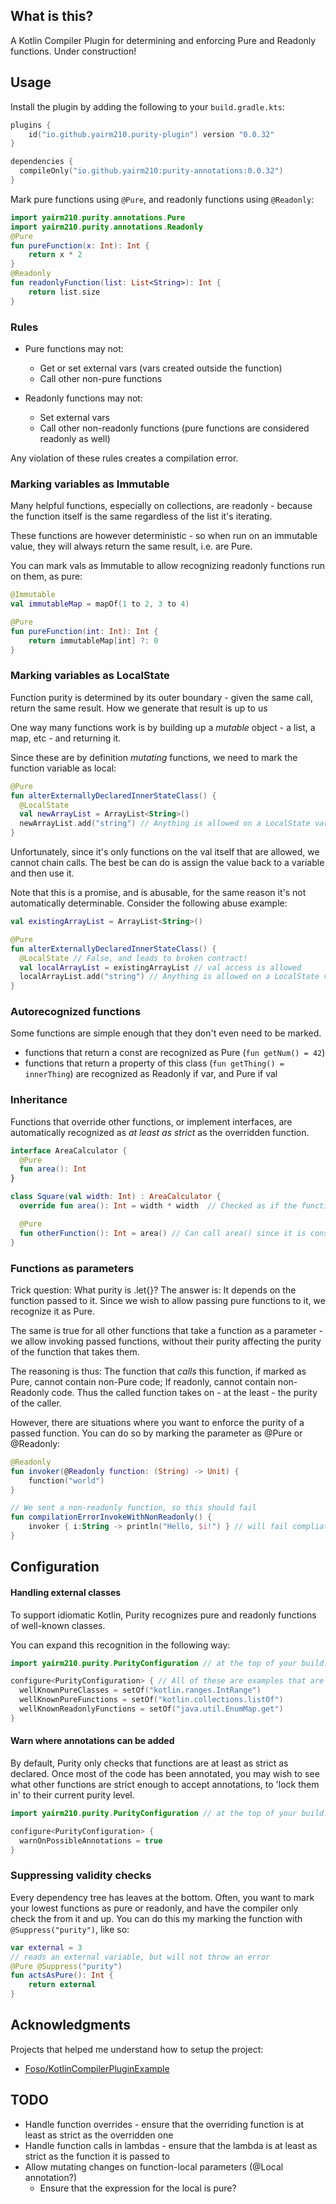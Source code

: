 ## What is this?

A Kotlin Compiler Plugin for determining and enforcing Pure and Readonly functions. Under construction!

## Usage

Install the plugin by adding the following to your `build.gradle.kts`:

```kotlin
plugins {
    id("io.github.yairm210.purity-plugin") version "0.0.32"
}

dependencies {
  compileOnly("io.github.yairm210:purity-annotations:0.0.32")
}
```


Mark pure functions using `@Pure`, and readonly functions using `@Readonly`:

```kotlin
import yairm210.purity.annotations.Pure
import yairm210.purity.annotations.Readonly
@Pure
fun pureFunction(x: Int): Int {
    return x * 2
}
@Readonly
fun readonlyFunction(list: List<String>): Int {
    return list.size
}
```


### Rules

- Pure functions may not:
  - Get or set external vars (vars created outside the function)
  - Call other non-pure functions

- Readonly functions may not:
  - Set external vars
  - Call other non-readonly functions (pure functions are considered readonly as well)

Any violation of these rules creates a compilation error.


### Marking variables as Immutable

Many helpful functions, especially on collections, are readonly - because the function itself is the same regardless of the list it's iterating.

These functions are however deterministic - so when run on an immutable value, they will always return the same result, i.e. are Pure.

You can mark vals as Immutable to allow recognizing readonly functions run on them, as pure: 

```kotlin
@Immutable
val immutableMap = mapOf(1 to 2, 3 to 4)

@Pure
fun pureFunction(int: Int): Int {
    return immutableMap[int] ?: 0
}
```

### Marking variables as LocalState

Function purity is determined by its outer boundary - given the same call, return the same result. How we generate that result is up to us

One way many functions work is by building up a *mutable* object - a list, a map, etc - and returning it.

Since these are by definition *mutating* functions, we need to mark the function variable as local: 

```kotlin
@Pure
fun alterExternallyDeclaredInnerStateClass() {
  @LocalState
  val newArrayList = ArrayList<String>()
  newArrayList.add("string") // Anything is allowed on a LocalState variable
}
```

Unfortunately, since it's only functions on the val itself that are allowed, we cannot chain calls. 
The best be can do is assign the value back to a variable and then use it.

Note that this is a promise, and is abusable, for the same reason it's not automatically determinable. Consider the following abuse example:

```kotlin
val existingArrayList = ArrayList<String>()

@Pure
fun alterExternallyDeclaredInnerStateClass() {
  @LocalState // False, and leads to broken contract!
  val localArrayList = existingArrayList // val access is allowed
  localArrayList.add("string") // Anything is allowed on a LocalState variable
}
```

### Autorecognized functions

Some functions are simple enough that they don't even need to be marked.

- functions that return a const are recognized as Pure (`fun getNum() = 42`)
- functions that return a property of this class (`fun getThing() = innerThing`) are recognized as Readonly if var, and Pure if val

### Inheritance

Functions that override other functions, or implement interfaces, are automatically recognized as *at least as strict* as the overridden function.

```kotlin
interface AreaCalculator {
  @Pure
  fun area(): Int
}

class Square(val width: Int) : AreaCalculator {
  override fun area(): Int = width * width  // Checked as if the function is marked with @Pure

  @Pure
  fun otherFunction(): Int = area() // Can call area() since it is considered @Pure
}

```

### Functions as parameters

Trick question: What purity is .let{}? The answer is: It depends on the function passed to it. Since we wish to allow passing pure functions to it, we recognize it as Pure.

The same is true for all other functions that take a function as a parameter - we allow invoking passed functions, without their purity affecting the purity of the function that takes them.

The reasoning is thus: The function that *calls* this function, if marked as Pure, cannot contain non-Pure code; If readonly, cannot contain non-Readonly code. Thus the called function takes on - at the least - the purity of the caller.

However, there are situations where you want to enforce the purity of a passed function. You can do so by marking the parameter as @Pure or @Readonly:

```kotlin
@Readonly
fun invoker(@Readonly function: (String) -> Unit) {
    function("world") 
}

// We sent a non-readonly function, so this should fail
fun compilationErrorInvokeWithNonReadonly() {  
    invoker { i:String -> println("Hello, $i!") } // will fail compliation - non-Readonly function passed to a Readonly function parameter
}
```

## Configuration

#### Handling external classes

To support idiomatic Kotlin, Purity recognizes pure and readonly functions of well-known classes.

You can expand this recognition in the following way:

```kotlin
import yairm210.purity.PurityConfiguration // at the top of your build.gradle.kts

configure<PurityConfiguration> { // All of these are examples that are already contained in the known functions/classes 
  wellKnownPureClasses = setOf("kotlin.ranges.IntRange")
  wellKnownPureFunctions = setOf("kotlin.collections.listOf")
  wellKnownReadonlyFunctions = setOf("java.util.EnumMap.get")
}
```

#### Warn where annotations can be added 

By default, Purity only checks that functions are at least as strict as declared.
Once most of the code has been annotated, you may wish to see what other functions are strict enough to accept annotations,
  to 'lock them in' to their current purity level.

```kotlin
import yairm210.purity.PurityConfiguration // at the top of your build.gradle.kts

configure<PurityConfiguration> { 
  warnOnPossibleAnnotations = true
}
```

### Suppressing validity checks

Every dependency tree has leaves at the bottom. 
Often, you want to mark your lowest functions as pure or readonly, and have the compiler only check the from it and up.
You can do this my marking the function with `@Suppress("purity")`, like so:

```kotlin
var external = 3
// reads an external variable, but will not throw an error
@Pure @Suppress("purity")
fun actsAsPure(): Int {
    return external
}
```

## Acknowledgments

Projects that helped me understand how to setup the project:
* [Foso/KotlinCompilerPluginExample](https://github.com/Foso/KotlinCompilerPluginExample)

## TODO

- Handle function overrides - ensure that the overriding function is at least as strict as the overridden one 
- Handle function calls in lambdas - ensure that the lambda is at least as strict as the function it is passed to
- Allow mutating changes on function-local parameters (@Local annotation?)
  - Ensure that the expression for the local is pure?
